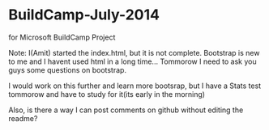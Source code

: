 BuildCamp-July-2014
===================

for Microsoft BuildCamp Project



Note: I(Amit) started the index.html, but it is not complete.  Bootstrap is new to me and I havent used html
in a long time... Tommorow I need to ask you guys some questions on bootstrap.

I would work on this further and learn more bootsrap, but I have a Stats test tommorow and have to study for it(its early in the morning)


Also, is there a way I can post comments on github without editing the readme?